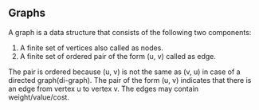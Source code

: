 ## **Graphs**
A graph is a data structure that consists of the following two components: 
1. A finite set of vertices also called as nodes. 
2. A finite set of ordered pair of the form (u, v) called as edge. 

The pair is ordered because (u, v) is not the same as (v, u) in case of a directed graph(di-graph). The pair of the form (u, v) indicates that there is an edge from vertex u to vertex v. The edges may contain weight/value/cost.